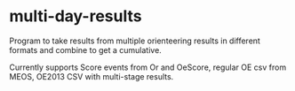 # multi-day-results
Program to take results from multiple orienteering results in different formats and combine to get a cumulative.

Currently supports Score events from Or and OeScore, regular OE csv from MEOS, OE2013 CSV with multi-stage results.
